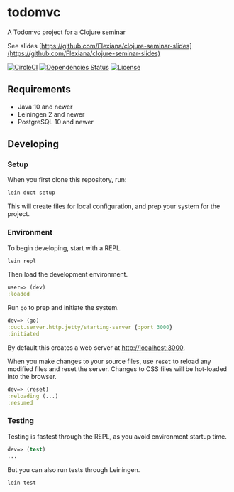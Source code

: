 # todomvc

A Todomvc project for a Clojure seminar

See slides [https://github.com/Flexiana/clojure-seminar-slides](https://github.com/Flexiana/clojure-seminar-slides)

[![CircleCI](https://circleci.com/gh/flexiana/clojure-seminar-todomvc.svg?style=svg)](https://circleci.com/gh/flexiana/clojure-seminar-todomvc)
[![Dependencies Status](https://jarkeeper.com/flexiana/clojure-seminar-todomvc/status.png)](https://jarkeeper.com/flexiana/clojure-seminar-todomvc)
[![License](https://img.shields.io/badge/MIT-Clause-blue.svg)](https://opensource.org/licenses/MIT)

## Requirements

* Java 10 and newer
* Leiningen 2 and newer
* PostgreSQL 10 and newer


## Developing

### Setup

When you first clone this repository, run:

```sh
lein duct setup
```

This will create files for local configuration, and prep your system
for the project.

### Environment

To begin developing, start with a REPL.

```sh
lein repl
```

Then load the development environment.

```clojure
user=> (dev)
:loaded
```

Run `go` to prep and initiate the system.

```clojure
dev=> (go)
:duct.server.http.jetty/starting-server {:port 3000}
:initiated
```

By default this creates a web server at <http://localhost:3000>.

When you make changes to your source files, use `reset` to reload any
modified files and reset the server. Changes to CSS files will be hot-loaded into the browser.

```clojure
dev=> (reset)
:reloading (...)
:resumed
```

### Testing

Testing is fastest through the REPL, as you avoid environment startup
time.

```clojure
dev=> (test)
...
```

But you can also run tests through Leiningen.

```sh
lein test
```
